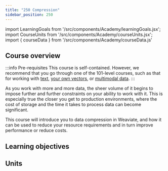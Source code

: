 ```yaml
---
title: "250 Compression"
sidebar_position: 250
---
```


import LearningGoals from '/src/components/Academy/learningGoals.jsx';
import CourseUnits from '/src/components/Academy/courseUnits.jsx';
import { courseData } from '/src/components/Academy/courseData.js'

## <i class="fa-solid fa-chalkboard-user"></i> Course overview

:::info Pre-requisites
This course is self-contained. However, we recommend that you go through one of the 101-level courses, such as that for working with [text](../../starter_text_data/index.md), [your own vectors](../../starter_custom_vectors/index.md), or [multimodal data](../../starter_multimodal_data/index.md).
:::

As you work with more and more data, the sheer volume of it begins to impose further and further constraints on your ability to work with it. This is especially true the closer you get to production environments, where the cost of storage and the time it takes to process data can become significant.

This course will introduce you to data compression in Weaviate, and how it can be used to reduce your resource requirements and in turn improve performance or reduce costs.

## <i class="fa-solid fa-chalkboard-user"></i> Learning objectives

<LearningGoals courseName="compression"/>

## <i class="fa-solid fa-book-open-reader"></i> Units

<CourseUnits courseData={courseData} courseName="compression" />
